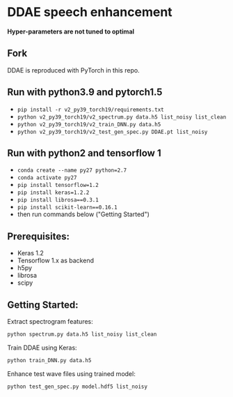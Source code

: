 # DDAE speech enhancement
**Hyper-parameters are not tuned to optimal**

## Fork 
DDAE is reproduced with PyTorch in this repo.

## Run with python3.9 and pytorch1.5
- `pip install -r v2_py39_torch19/requirements.txt`
- `python v2_py39_torch19/v2_spectrum.py data.h5 list_noisy list_clean`
- `python v2_py39_torch19/v2_train_DNN.py data.h5`
- `python v2_py39_torch19/v2_test_gen_spec.py DDAE.pt list_noisy`

## Run with python2 and tensorflow 1
- `conda create --name py27 python=2.7`
- `conda activate py27`
- `pip install tensorflow=1.2`
- `pip install keras=1.2.2`
- `pip install librosa==0.3.1`
- `pip install scikit-learn==0.16.1`
- then run commands below ("Getting Started")



## Prerequisites:
- Keras 1.2
- Tensorflow 1.x as backend
- h5py
- librosa
- scipy


## Getting Started:

Extract spectrogram features:

```sh
python spectrum.py data.h5 list_noisy list_clean
```

Train DDAE using Keras:
```sh
python train_DNN.py data.h5
```

Enhance test wave files using trained model:
```sh
python test_gen_spec.py model.hdf5 list_noisy
```


